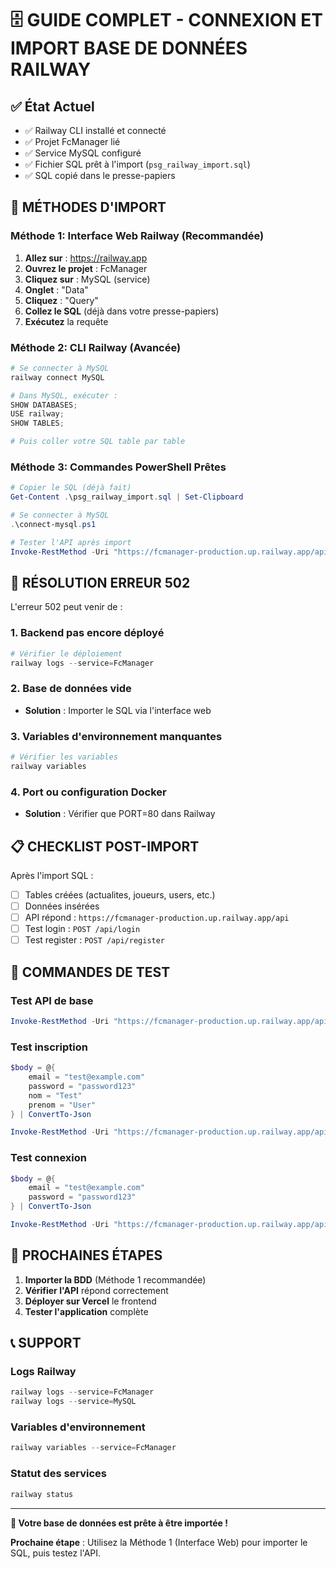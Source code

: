 # 🗄️ GUIDE COMPLET - CONNEXION ET IMPORT BASE DE DONNÉES RAILWAY

## ✅ État Actuel
- ✅ Railway CLI installé et connecté
- ✅ Projet FcManager lié
- ✅ Service MySQL configuré
- ✅ Fichier SQL prêt à l'import (`psg_railway_import.sql`)
- ✅ SQL copié dans le presse-papiers

## 🎯 MÉTHODES D'IMPORT

### Méthode 1: Interface Web Railway (Recommandée)
1. **Allez sur** : https://railway.app
2. **Ouvrez le projet** : FcManager
3. **Cliquez sur** : MySQL (service)
4. **Onglet** : "Data"
5. **Cliquez** : "Query"
6. **Collez le SQL** (déjà dans votre presse-papiers)
7. **Exécutez** la requête

### Méthode 2: CLI Railway (Avancée)
```powershell
# Se connecter à MySQL
railway connect MySQL

# Dans MySQL, exécuter :
SHOW DATABASES;
USE railway;
SHOW TABLES;

# Puis coller votre SQL table par table
```

### Méthode 3: Commandes PowerShell Prêtes
```powershell
# Copier le SQL (déjà fait)
Get-Content .\psg_railway_import.sql | Set-Clipboard

# Se connecter à MySQL
.\connect-mysql.ps1

# Tester l'API après import
Invoke-RestMethod -Uri "https://fcmanager-production.up.railway.app/api"
```

## 🔧 RÉSOLUTION ERREUR 502

L'erreur 502 peut venir de :

### 1. Backend pas encore déployé
```powershell
# Vérifier le déploiement
railway logs --service=FcManager
```

### 2. Base de données vide
- **Solution** : Importer le SQL via l'interface web

### 3. Variables d'environnement manquantes
```powershell
# Vérifier les variables
railway variables
```

### 4. Port ou configuration Docker
- **Solution** : Vérifier que PORT=80 dans Railway

## 📋 CHECKLIST POST-IMPORT

Après l'import SQL :

- [ ] Tables créées (actualites, joueurs, users, etc.)
- [ ] Données insérées
- [ ] API répond : `https://fcmanager-production.up.railway.app/api`
- [ ] Test login : `POST /api/login`
- [ ] Test register : `POST /api/register`

## 🧪 COMMANDES DE TEST

### Test API de base
```powershell
Invoke-RestMethod -Uri "https://fcmanager-production.up.railway.app/api"
```

### Test inscription
```powershell
$body = @{
    email = "test@example.com"
    password = "password123"
    nom = "Test"
    prenom = "User"
} | ConvertTo-Json

Invoke-RestMethod -Uri "https://fcmanager-production.up.railway.app/api/register" -Method POST -Body $body -ContentType "application/json"
```

### Test connexion
```powershell
$body = @{
    email = "test@example.com"
    password = "password123"
} | ConvertTo-Json

Invoke-RestMethod -Uri "https://fcmanager-production.up.railway.app/api/login" -Method POST -Body $body -ContentType "application/json"
```

## 🎯 PROCHAINES ÉTAPES

1. **Importer la BDD** (Méthode 1 recommandée)
2. **Vérifier l'API** répond correctement
3. **Déployer sur Vercel** le frontend
4. **Tester l'application** complète

## 📞 SUPPORT

### Logs Railway
```powershell
railway logs --service=FcManager
railway logs --service=MySQL
```

### Variables d'environnement
```powershell
railway variables --service=FcManager
```

### Statut des services
```powershell
railway status
```

---

**🚀 Votre base de données est prête à être importée !**

**Prochaine étape** : Utilisez la Méthode 1 (Interface Web) pour importer le SQL, puis testez l'API.
